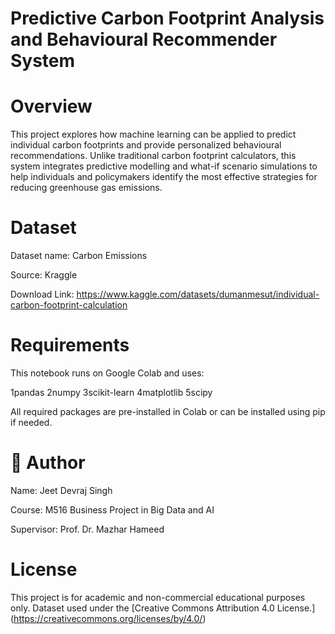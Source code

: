 # Predictive Carbon Footprint Analysis and Behavioural Recommender System

# Overview

This project explores how machine learning can be applied to predict individual carbon footprints and provide personalized behavioural recommendations. Unlike traditional carbon footprint calculators, this system integrates predictive modelling and what-if scenario simulations to help individuals and policymakers identify the most effective strategies for reducing greenhouse gas emissions.

# Dataset

Dataset name: Carbon Emissions

Source: Kraggle

Download Link: https://www.kaggle.com/datasets/dumanmesut/individual-carbon-footprint-calculation

# Requirements

This notebook runs on Google Colab and uses:

1pandas
2numpy
3scikit-learn
4matplotlib
5scipy

All required packages are pre-installed in Colab or can be installed using pip if needed.












# 👤 Author
Name: Jeet Devraj Singh

Course: M516 Business Project in Big Data and AI

Supervisor: Prof. Dr. Mazhar Hameed

# License

This project is for academic and non-commercial educational purposes only.
Dataset used under the [Creative Commons Attribution 4.0 License.] (https://creativecommons.org/licenses/by/4.0/)
